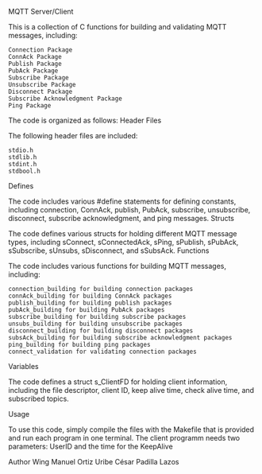 MQTT Server/Client

This is a collection of C functions for building and validating MQTT messages, including:

    Connection Package
    ConnAck Package
    Publish Package
    PubAck Package
    Subscribe Package
    Unsubscribe Package
    Disconnect Package
    Subscribe Acknowledgment Package
    Ping Package

The code is organized as follows:
Header Files

The following header files are included:

    stdio.h
    stdlib.h
    stdint.h
    stdbool.h

Defines

The code includes various #define statements for defining constants, including connection, ConnAck, publish, PubAck, subscribe, unsubscribe, disconnect, subscribe acknowledgment, and ping messages.
Structs

The code defines various structs for holding different MQTT message types, including sConnect, sConnectedAck, sPing, sPublish, sPubAck, sSubscribe, sUnsubs, sDisconnect, and sSubsAck.
Functions

The code includes various functions for building MQTT messages, including:

    connection_building for building connection packages
    connAck_building for building ConnAck packages
    publish_building for building publish packages
    pubAck_building for building PubAck packages
    subscribe_building for building subscribe packages
    unsubs_building for building unsubscribe packages
    disconnect_building for building disconnect packages
    subsAck_building for building subscribe acknowledgment packages
    ping_building for building ping packages
    connect_validation for validating connection packages

Variables

The code defines a struct s_ClientFD for holding client information, including the file descriptor, client ID, keep alive time, check alive time, and subscribed topics.

Usage

  To use this code, simply compile the files with the Makefile that is provided and run each program in one terminal. The client programm needs two parameters: UserID and the time for the KeepAlive

Author
  Wing Manuel Ortiz Uribe
  César Padilla Lazos
